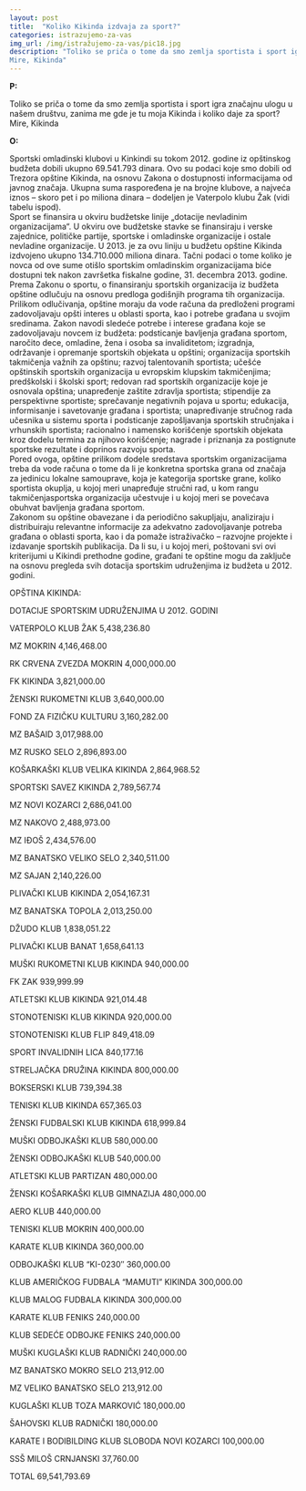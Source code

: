 ```yaml
---
layout: post
title:  "Koliko Kikinda izdvaja za sport?"
categories: istrazujemo-za-vas
img_url: /img/istražujemo-za-vas/pic18.jpg
description: "Toliko se priča o tome da smo zemlja sportista i sport igra značajnu ulogu u našem društvu, zanima me gde je tu moja Kikinda i koliko daje za sport?
Mirе, Kikinda"
---
```


**P:**

Toliko se priča o tome da smo zemlja sportista i sport igra značajnu ulogu u našem društvu, zanima me gde je tu moja Kikinda i koliko daje za sport?
Mirе, Kikinda

**O:**
<div class="justify">
Sportski omladinski klubovi u Kinkindi su tokom 2012. godine iz opštinskog budžeta dobili ukupno 69.541.793 dinara. Ovo su podaci koje smo dobili od Trezora opštine Kikinda, na osnovu Zakona o dostupnosti informacijama od javnog značaja. Ukupna suma raspoređena je na brojne klubove, a najveća iznos – skoro pet i po miliona dinara – dodeljen je Vaterpolo klubu Žak (vidi tabelu ispod).<br/>
Sport se finansira u okviru budžetske linije „dotacije nevladinim organizacijama“. U okviru ove budžetske stavke se finansiraju i verske zajednice, političke partije, sportske i omladinske organizacije i ostale nevladine organizacije. U 2013. je za ovu liniju u budžetu opštine Kikinda izdvojeno ukupno 134.710.000 miliona dinara. Tačni podaci o tome koliko je novca od ove sume otišlo sportskim omladinskim organizacijama biće dostupni tek nakon završetka fiskalne godine, 31. decembra 2013. godine.<br/>
Prema Zakonu o sportu, o finansiranju sportskih organizacija iz budžeta opštine odlučuju na osnovu predloga godišnjih programa tih organizacija. Prilikom odlučivanja, opštine moraju da vode računa da predloženi programi zadovoljavaju opšti interes u oblasti sporta, kao i potrebe građana u svojim sredinama. Zakon navodi sledeće potrebe i interese građana koje se zadovoljavaju novcem iz budžeta: podsticanje bavljenja građana sportom, naročito dece, omladine, žena i osoba sa invaliditetom; izgradnja, održavanje i opremanje sportskih objekata u opštini; organizacija sportskih takmičenja važnih za opštinu; razvoj talentovanih sportista; učešće opštinskih sportskih organizacija u evropskim klupskim takmičenjima; predškolski i školski sport; redovan rad sportskih organizacije koje je osnovala opština; unapređenje zaštite zdravlja sportista; stipendije za perspektivne sportiste; sprečavanje negativnih pojava u sportu; edukacija, informisanje i savetovanje građana i sportista; unapređivanje stručnog rada učesnika u sistemu sporta i podsticanje zapošljavanja sportskih stručnjaka i vrhunskih sportista; racionalno i namensko korišćenje sportskih objekata kroz dodelu termina za njihovo korišćenje; nagrade i priznanja za postignute sportske rezultate i doprinos razvoju sporta.<br/>
Pored ovoga, opštine prilikom dodele sredstava sportskim organizacijama treba da vode računa o tome da li je konkretna sportska grana od značaja za jedinicu lokalne samouprave, koja je kategorija sportske grane, koliko sportista okuplja, u kojoj meri unapređuje stručni rad, u kom rangu takmičenjasportska organizacija učestvuje i u kojoj meri se povećava obuhvat bavljenja građana sportom.<br/>
Zakonom su opštine obavezane i da periodično sakupljaju, analiziraju i distribuiraju relevantne informacije za adekvatno zadovoljavanje potreba građana o oblasti sporta, kao i da pomaže istraživačko – razvojne projekte i izdavanje sportskih publikacija.
Da li su, i u kojoj meri, poštovani svi ovi kriterijumi u Kikindi prethodne godine, građani te opštine mogu da zaključe na osnovu pregleda svih dotacija sportskim udruženjima iz budžeta u 2012. godini.<br/> </div>


OPŠTINA KIKINDA: 

DOTACIJE SPORTSKIM UDRUŽENJIMA U 2012. GODINI

VATERPOLO KLUB ŽAK	5,438,236.80

MZ MOKRIN	4,146,468.00

RK CRVENA ZVEZDA MOKRIN	4,000,000.00

FK KIKINDA	3,821,000.00

ŽENSKI RUKOMETNI KLUB	3,640,000.00

FOND ZA FIZIČKU KULTURU	3,160,282.00

MZ BAŠAID	3,017,988.00

MZ RUSKO SELO	2,896,893.00

KOŠARKAŠKI KLUB VELIKA KIKINDA	2,864,968.52

SPORTSKI SAVEZ KIKINDA	2,789,567.74

MZ NOVI KOZARCI	2,686,041.00

MZ NAKOVO	2,488,973.00

MZ IĐOŠ	2,434,576.00

MZ BANATSKO VELIKO SELO	2,340,511.00

MZ SAJAN	2,140,226.00

PLIVAČKI KLUB KIKINDA	2,054,167.31

MZ BANATSKA TOPOLA	2,013,250.00

DŽUDO KLUB	1,838,051.22

PLIVAČKI KLUB BANAT	1,658,641.13

MUŠKI RUKOMETNI KLUB KIKINDA	940,000.00

FK ZAK	939,999.99

ATLETSKI KLUB KIKINDA	921,014.48

STONOTENISKI KLUB KIKINDA	920,000.00

STONOTENISKI KLUB FLIP	849,418.09

SPORT INVALIDNIH LICA	840,177.16

STRELJAČKA DRUŽINA KIKINDA	800,000.00

BOKSERSKI KLUB	739,394.38

TENISKI KLUB KIKINDA	657,365.03

ŽENSKI FUDBALSKI KLUB KIKINDA	618,999.84

MUŠKI ODBOJKAŠKI KLUB	580,000.00

ŽENSKI ODBOJKAŠKI KLUB	540,000.00

ATLETSKI KLUB PARTIZAN	480,000.00

ŽENSKI KOŠARKAŠKI KLUB GIMNAZIJA	480,000.00

AERO KLUB	440,000.00

TENISKI KLUB MOKRIN	400,000.00

KARATE KLUB KIKINDA	360,000.00

ODBOJKAŠKI KLUB “KI-0230″	360,000.00

KLUB AMERIČKOG FUDBALA “MAMUTI” KIKINDA	300,000.00

KLUB MALOG FUDBALA KIKINDA	300,000.00

KARATE KLUB FENIKS	240,000.00

KLUB SEDEĆE ODBOJKE FENIKS	240,000.00

MUŠKI KUGLAŠKI KLUB RADNIČKI	240,000.00

MZ BANATSKO MOKRO SELO	213,912.00

MZ VELIKO BANATSKO SELO	213,912.00

KUGLAŠKI KLUB TOZA MARKOVIĆ	180,000.00

ŠAHOVSKI KLUB RADNIČKI	180,000.00

KARATE I BODIBILDING KLUB SLOBODA NOVI KOZARCI	100,000.00

SSŠ MILOŠ CRNJANSKI	37,760.00

TOTAL	69,541,793.69